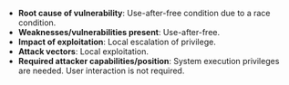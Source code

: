 - **Root cause of vulnerability**: Use-after-free condition due to a race condition.
- **Weaknesses/vulnerabilities present**: Use-after-free.
- **Impact of exploitation**: Local escalation of privilege.
- **Attack vectors**: Local exploitation.
- **Required attacker capabilities/position**: System execution privileges are needed. User interaction is not required.